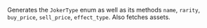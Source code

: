 Generates the `JokerType` enum as well as its methods `name`, `rarity`, `buy_price`, `sell_price`, `effect_type`. Also fetches assets.
